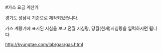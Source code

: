 #가스 요금 계산기

경기도 성남시 기준으로 제작되었습니다.

가스 계량기에 표시된 지침을 보고 전월 지침량, 당월(현재)지침량을 입력하시면 됩니다.

http://kyungtae.com/lab/gas/gas.html